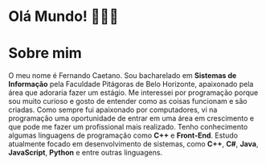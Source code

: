 # Olá Mundo! 👨🏻‍💻


# Sobre mim

O meu nome é Fernando Caetano. Sou bacharelado em **Sistemas de Informação** pela Faculdade Pitágoras de Belo Horizonte,
apaixonado pela área que adoraria fazer um estágio. Me interessei por programação porque sou muito curioso e gosto de entender como as coisas
funcionam e são criadas. Como sempre fui apaixonado por computadores, vi na programação uma oportunidade de entrar em uma área em crescimento
e que pode me fazer um profissional mais realizado. Tenho conhecimento algumas linguagens de programação como **C++** e **Front-End**.
Estudo atualmente focado em desenvolvimento de sistemas, como **C++**, **C#**, **Java**, **JavaScript**, **Python** e entre outras linguagens.
